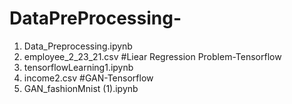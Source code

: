 # DataPreProcessing-
  1. Data_Preprocessing.ipynb
  2. employee_2_23_21.csv
#Liear Regression Problem-Tensorflow
  1. tensorflowLearning1.ipynb
  2. income2.csv
#GAN-Tensorflow
  1. GAN_fashionMnist (1).ipynb
